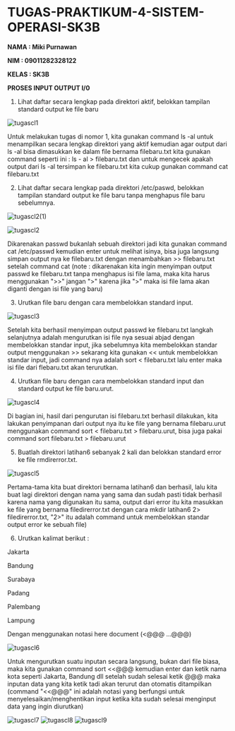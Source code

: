 # TUGAS-PRAKTIKUM-4-SISTEM-OPERASI-SK3B

**NAMA : Miki Purnawan**

**NIM : 09011282328122**

**KELAS : SK3B**

**PROSES INPUT OUTPUT I/0**

1. Lihat daftar secara lengkap pada direktori aktif, belokkan tampilan standard output ke file baru 

![tugascl1](https://github.com/user-attachments/assets/22013706-ca4a-4da5-891c-c4d490016f80)

Untuk melakukan tugas di nomor 1, kita gunakan command ls -al untuk menampilkan secara lengkap direktori yang aktif kemudian agar output dari ls -al bisa dimasukkan ke dalam file bernama filebaru.txt kita gunakan command seperti ini : ls - al > filebaru.txt dan untuk mengecek apakah output dari ls -al tersimpan ke filebaru.txt kita cukup gunakan command cat filebaru.txt

2. Lihat daftar secara lengkap pada direktori /etc/paswd, belokkan tampilan standard output 
ke file baru tanpa menghapus file baru sebelumnya.

![tugascl2(1)](https://github.com/user-attachments/assets/ad2dec3a-5742-4806-a872-d3d30a026472)

![tugascl2](https://github.com/user-attachments/assets/7456ddd2-df15-44f5-b35c-1b4558530b61)

Dikarenakan passwd bukanlah sebuah direktori jadi kita gunakan command cat /etc/passwd kemudian enter untuk melihat isinya, bisa juga langsung simpan output nya ke filebaru.txt dengan menambahkan >> filebaru.txt setelah command cat (note : dikarenakan kita ingin menyimpan output passwd ke filebaru.txt tanpa menghapus isi file lama, maka kita harus menggunakan ">>" jangan ">" karena jika ">" maka isi file lama akan diganti dengan isi file yang baru)

3. Urutkan file baru dengan cara membelokkan standard input. 

![tugascl3](https://github.com/user-attachments/assets/a8e29811-a24d-4b8c-ad0c-1e52586da67c)

Setelah kita berhasil menyimpan output passwd ke filebaru.txt langkah selanjutnya adalah mengurutkan isi file nya sesuai abjad dengan membelokkan standar input, jika sebelumnya kita membelokkan standar output menggunakan >> sekarang kita gunakan << untuk membelokkan standar input, jadi command nya adalah sort < filebaru.txt lalu enter maka isi file dari flebaru.txt akan terurutkan.

4. Urutkan file baru dengan cara membelokkan standard input dan standard output ke file baru.urut.

![tugascl4](https://github.com/user-attachments/assets/748a3eec-cf65-42e2-96aa-2e0fcdee5f1d)

Di bagian ini, hasil dari pengurutan isi filebaru.txt berhasil dilakukan, kita lakukan penyimpanan dari output nya itu ke file yang bernama filebaru.urut menggunakan command sort < filebaru.txt > filebaru.urut, bisa juga pakai command sort filebaru.txt > filebaru.urut

5. Buatlah direktori latihan6 sebanyak 2 kali dan belokkan standard error ke file rmdirerror.txt.

![tugascl5](https://github.com/user-attachments/assets/addf0a10-05b8-4b0e-8445-7cd433a10f65)

Pertama-tama kita buat direktori bernama latihan6 dan berhasil, lalu kita buat lagi direktori dengan nama yang sama dan sudah pasti tidak berhasil karena nama yang digunakan itu sama, output dari error itu kita masukkan ke file yang bernama filedirerror.txt dengan cara mkdir latihan6 2> filedirerror.txt, "2>" itu adalah command untuk membelokkan standar output error ke sebuah file)

6. Urutkan kalimat berikut : 

Jakarta 

Bandung 

Surabaya 

Padang 

Palembang 

Lampung 

Dengan menggunakan notasi here document (<@@@ …@@@) 

![tugascl6](https://github.com/user-attachments/assets/30b8ef13-c573-400e-9f9f-88895bf9244c)

Untuk mengurutkan suatu inputan secara langsung, bukan dari file biasa, maka kita gunakan command sort <<@@@ kemudian enter dan ketik nama kota seperti Jakarta, Bandung dll setelah sudah selesai ketik @@@ maka inputan data yang kita ketik tadi akan terurut dan otomatis ditampilkan (command "<<@@@" ini adalah notasi yang berfungsi untuk menyelesaikan/menghentikan input ketika kita sudah selesai menginput data yang ingin diurutkan) 

![tugascl7](https://github.com/user-attachments/assets/de3ceb82-b354-41e9-9fac-519269e9c4b8)
![tugascl8](https://github.com/user-attachments/assets/57de21eb-c4cc-411f-b567-fffe198b1013)
![tugascl9](https://github.com/user-attachments/assets/d60eaab3-5166-4ed1-b656-787a886a5c5c)
